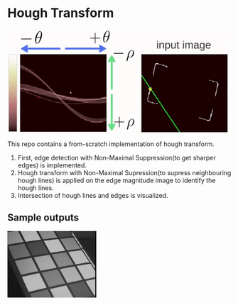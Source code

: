# Hough Transform
<img align="center" src="data/handout/ht.gif" width="500">

This repo contains a from-scratch implementation of hough transform.

1. First, edge detection with Non-Maximal Suppression(to get sharper edges) is implemented. 
2. Hough transform with Non-Maximal Supression(to supress neighbouring hough lines) is applied on the edge magnitude image to identify the hough lines.
3. Intersection of hough lines and edges is visualized.



## Sample outputs

<img src="data/img01.jpg" alt="img01" width="200"/>

